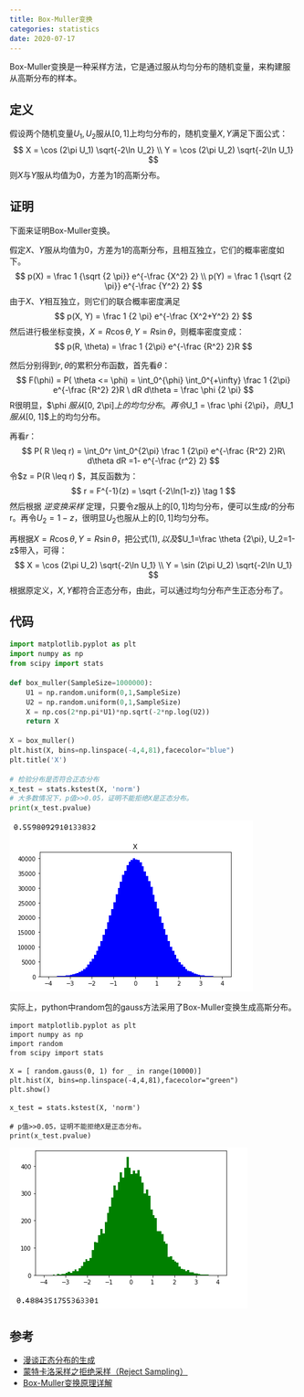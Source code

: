 ```yaml
---
title: Box-Muller变换
categories: statistics
date: 2020-07-17
---
```


Box-Muller变换是一种采样方法，它是通过服从均匀分布的随机变量，来构建服从高斯分布的样本。

## 定义

假设两个随机变量$U_1, U_2$服从$[0,1]$上均匀分布的，随机变量$X, Y$满足下面公式：
$$
X = \cos (2\pi U_1) \sqrt{-2\ln U_2} \\
Y = \cos (2\pi U_2) \sqrt{-2\ln U_1}
$$
则$X$与$Y$服从均值为0，方差为1的高斯分布。

## 证明

下面来证明Box-Muller变换。

假定$X、Y$服从均值为0，方差为1的高斯分布，且相互独立，它们的概率密度如下。
$$
p(X) = \frac 1 {\sqrt {2 \pi}} e^{-\frac {X^2} 2} \\
p(Y) = \frac 1 {\sqrt {2 \pi}} e^{-\frac {Y^2} 2}
$$
由于$X、Y$相互独立，则它们的联合概率密度满足
$$
p(X, Y) = \frac 1 {2 \pi} e^{-\frac {X^2+Y^2} 2}
$$
然后进行极坐标变换，$X= R\cos\theta, Y = R\sin\theta$，则概率密度变成：
$$
p(R, \theta) = \frac 1 {2\pi} e^{-\frac {R^2} 2}R
$$

然后分别得到$r, \theta$的累积分布函数，首先看$\theta$：
$$
F(\phi) = P( \theta <= \phi) =  \int_0^{\phi}  \int_0^{+\infty} \frac 1 {2\pi} e^{-\frac {R^2} 2}R  \ dR d\theta = \frac \phi {2 \pi}
$$
R很明显，$\phi $服从$[0, 2\pi]$上的均匀分布。再令$U_1 = \frac \phi {2\pi}$，则$U_1$服从$[0, 1]$上的均匀分布。

再看$r$：
$$
P( R \leq r) = \int_0^r \int_0^{2\pi} \frac 1 {2\pi} e^{-\frac {R^2} 2}R\  d\theta  dR =1- e^{-\frac {r^2} 2}
$$
令$z = P(R \leq r) $，其反函数为：
$$
r = F^{-1}(z)  = \sqrt {-2\ln(1-z)} \tag 1
$$
然后根据 *逆变换采样* 定理，只要令$z$服从上的$[0, 1]$均匀分布，便可以生成$r$的分布r。再令$U_2=1-z$，很明显$U_2$也服从上的$[0, 1]$均匀分布。

再根据$X= R\cos\theta, Y = R\sin\theta$，把公式$(1),以及$$U_1=\frac \theta {2\pi}, U_2=1-z$带入，可得：
$$
X = \cos (2\pi U_2) \sqrt{-2\ln U_1} \\
Y = \sin (2\pi U_2) \sqrt{-2\ln U_1}
$$
根据原定义，$X, Y$都符合正态分布，由此，可以通过均匀分布产生正态分布了。

## 代码

~~~python
import matplotlib.pyplot as plt
import numpy as np
from scipy import stats

def box_muller(SampleSize=1000000):
    U1 = np.random.uniform(0,1,SampleSize)
    U2 = np.random.uniform(0,1,SampleSize)
    X = np.cos(2*np.pi*U1)*np.sqrt(-2*np.log(U2))
    return X

X = box_muller()
plt.hist(X, bins=np.linspace(-4,4,81),facecolor="blue")
plt.title('X')
 
# 检验分布是否符合正态分布
x_test = stats.kstest(X, 'norm')
# 大多数情况下，p值>>0.05，证明不能拒绝X是正态分布。
print(x_test.pvalue)
~~~

![image-20200630133829084](images/image-20200630133829084.png)

实际上，python中random包的gauss方法采用了Box-Muller变换生成高斯分布。

~~~shell
import matplotlib.pyplot as plt
import numpy as np
import random
from scipy import stats

X = [ random.gauss(0, 1) for _ in range(10000)]
plt.hist(X, bins=np.linspace(-4,4,81),facecolor="green")
plt.show()

x_test = stats.kstest(X, 'norm')

# p值>>0.05，证明不能拒绝X是正态分布。
print(x_test.pvalue)
~~~

![image-20200630131933116](images/image-20200630131933116.png)

## 参考

- [漫谈正态分布的生成](https://cosx.org/2015/06/generating-normal-distr-variates/)
- [蒙特卡洛采样之拒绝采样（Reject Sampling）](http://www.twistedwg.com/2018/05/30/MC-reject-sampling.html)
- [Box-Muller变换原理详解](https://zhuanlan.zhihu.com/p/38638710)